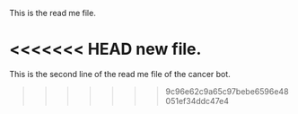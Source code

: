 This is the read me file.

<<<<<<< HEAD
new file.
=======
This is the second line of the read me file of the cancer bot.
>>>>>>> 9c96e62c9a65c97bebe6596e48051ef34ddc47e4
